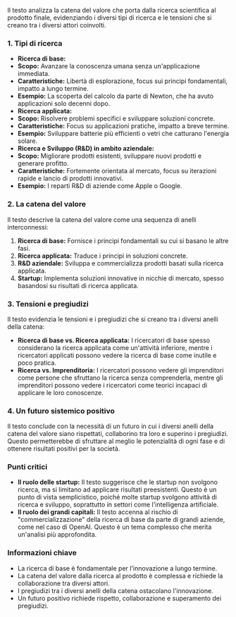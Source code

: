 
Il testo analizza la catena del valore che porta dalla ricerca scientifica al prodotto finale, evidenziando i diversi tipi di ricerca e le tensioni che si creano tra i diversi attori coinvolti.

### 1. Tipi di ricerca

* **Ricerca di base:** 
 * **Scopo:** Avanzare la conoscenza umana senza un'applicazione immediata.
 * **Caratteristiche:** Libertà di esplorazione, focus sui principi fondamentali, impatto a lungo termine.
 * **Esempio:** La scoperta del calcolo da parte di Newton, che ha avuto applicazioni solo decenni dopo.
* **Ricerca applicata:**
 * **Scopo:** Risolvere problemi specifici e sviluppare soluzioni concrete.
 * **Caratteristiche:** Focus su applicazioni pratiche, impatto a breve termine.
 * **Esempio:** Sviluppare batterie più efficienti o vetri che catturano l'energia solare.
* **Ricerca e Sviluppo (R&D) in ambito aziendale:**
 * **Scopo:** Migliorare prodotti esistenti, sviluppare nuovi prodotti e generare profitto.
 * **Caratteristiche:** Fortemente orientata al mercato, focus su iterazioni rapide e lancio di prodotti innovativi.
 * **Esempio:** I reparti R&D di aziende come Apple o Google.

### 2. La catena del valore

Il testo descrive la catena del valore come una sequenza di anelli interconnessi:

1. **Ricerca di base:** Fornisce i principi fondamentali su cui si basano le altre fasi.
2. **Ricerca applicata:** Traduce i principi in soluzioni concrete.
3. **R&D aziendale:** Sviluppa e commercializza prodotti basati sulla ricerca applicata.
4. **Startup:** Implementa soluzioni innovative in nicchie di mercato, spesso basandosi su risultati di ricerca applicata.

### 3. Tensioni e pregiudizi

Il testo evidenzia le tensioni e i pregiudizi che si creano tra i diversi anelli della catena:

* **Ricerca di base vs. Ricerca applicata:** I ricercatori di base spesso considerano la ricerca applicata come un'attività inferiore, mentre i ricercatori applicati possono vedere la ricerca di base come inutile e poco pratica.
* **Ricerca vs. Imprenditoria:** I ricercatori possono vedere gli imprenditori come persone che sfruttano la ricerca senza comprenderla, mentre gli imprenditori possono vedere i ricercatori come teorici incapaci di applicare le loro conoscenze.

### 4. Un futuro sistemico positivo

Il testo conclude con la necessità di un futuro in cui i diversi anelli della catena del valore siano rispettati, collaborino tra loro e superino i pregiudizi. Questo permetterebbe di sfruttare al meglio le potenzialità di ogni fase e di ottenere risultati positivi per la società.

### Punti critici

* **Il ruolo delle startup:** Il testo suggerisce che le startup non svolgono ricerca, ma si limitano ad applicare risultati preesistenti. Questo è un punto di vista semplicistico, poiché molte startup svolgono attività di ricerca e sviluppo, soprattutto in settori come l'intelligenza artificiale.
* **Il ruolo dei grandi capitali:** Il testo accenna al rischio di "commercializzazione" della ricerca di base da parte di grandi aziende, come nel caso di OpenAI. Questo è un tema complesso che merita un'analisi più approfondita.

### Informazioni chiave

* La ricerca di base è fondamentale per l'innovazione a lungo termine.
* La catena del valore dalla ricerca al prodotto è complessa e richiede la collaborazione tra diversi attori.
* I pregiudizi tra i diversi anelli della catena ostacolano l'innovazione.
* Un futuro positivo richiede rispetto, collaborazione e superamento dei pregiudizi. 
